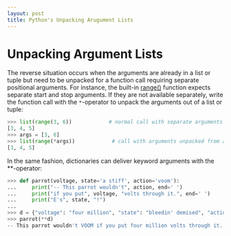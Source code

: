```yaml
---
layout: post
title: Python's Unpacking Arugument Lists
---
```


# Unpacking Argument Lists
The reverse situation occurs when the arguments are already in a list or tuple but need to be unpacked for a function call requiring separate positional arguments. For instance, the built-in [range()](https://docs.python.org/3/library/stdtypes.html#range) function expects separate start and stop arguments. If they are not available separately, write the function call with the `*`-operator to unpack the arguments out of a list or tuple:
```python
>>> list(range(3, 6))            # normal call with separate arguments
[3, 4, 5]
>>> args = [3, 6]
>>> list(range(*args))            # call with arguments unpacked from a list
[3, 4, 5]
```
In the same fashion, dictionaries can deliver keyword arguments with the **-operator:
```python
>>> def parrot(voltage, state='a stiff', action='voom'):
...     print("-- This parrot wouldn't", action, end=' ')
...     print("if you put", voltage, "volts through it.", end=' ')
...     print("E's", state, "!")
...
>>> d = {"voltage": "four million", "state": "bleedin' demised", "action": "VOOM"}
>>> parrot(**d)
-- This parrot wouldn't VOOM if you put four million volts through it. E's bleedin' demised !
```